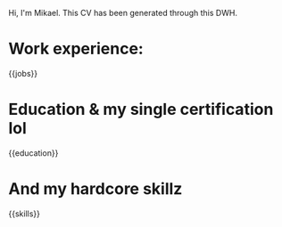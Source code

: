 Hi, I'm Mikael. This CV has been generated through this DWH.


# Work experience:

{{jobs}}

# Education & my single certification lol

{{education}}

# And my hardcore skillz

{{skills}}

